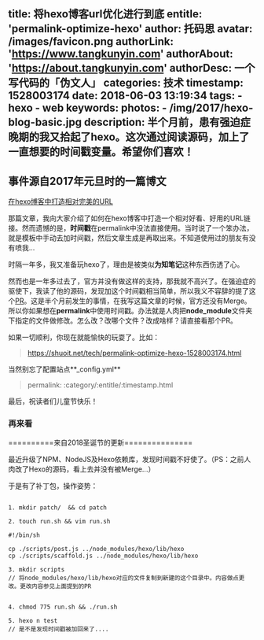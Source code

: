 title: 将hexo博客url优化进行到底
entitle: 'permalink-optimize-hexo'
author: 托码思
avatar: /images/favicon.png
authorLink: 'https://www.tangkunyin.com'
authorAbout: 'https://about.tangkunyin.com'
authorDesc: 一个写代码的「伪文人」
categories: 技术
timestamp: 1528003174
date: 2018-06-03 13:19:34
tags:
	- hexo
	- web
keywords:
photos:
	- /img/2017/hexo-blog-basic.jpg
description: 半个月前，患有强迫症晚期的我又拾起了hexo。这次通过阅读源码，加上了一直想要的时间戳变量。希望你们喜欢！
---

## 事件源自2017年元旦时的一篇博文

[在hexo博客中打造相对完美的URL](https://shuoit.net/tech/hexo-links-1483800845.html)

那篇文章，我向大家介绍了如何在hexo博客中打造一个相对好看、好用的URL链接。然而遗憾的是，**时间戳**在permalink中没法直接使用。当时说了一个笨办法，就是模板中手动去加时间戳，然后文章生成是再取出来。不知道使用过的朋友有没有喷我...

时隔一年多，我又准备玩hexo了，理由是被类似**为知笔记**这种东西伤透了心。

然而也是一年多过去了，官方并没有做这样的支持，那我就不高兴了。在强迫症的驱使下，我读了他的源码，发现加这个时间戳相当简单，所以我义不容辞的提了这个[PR](https://github.com/hexojs/hexo/pull/3162)。这是半个月前发生的事情，在我写这篇文章的时候，官方还没有Merge。所以你如果想在**permalink**中使用时间戳。办法就是人肉把**node_module**文件夹下指定的文件做修改。怎么改？改哪个文件？改成啥样？请直接看那个PR。

如果一切顺利，你现在就能愉快的玩耍了。比如：

> https://shuoit.net/tech/permalink-optimize-hexo-1528003174.html

当然别忘了配置站点**_config.yml**

> permalink: :category/:entitle/:timestamp.html

最后，祝读者们儿童节快乐！

### 再来看

==========来自2018圣诞节的更新===============

最近升级了NPM、NodeJS及Hexo依赖库，发现时间戳不好使了。（PS：之前人肉改了Hexo的源码，看上去并没有被Merge...）

于是有了补丁包，操作姿势：

```shell

1. mkdir patch/  && cd patch

2. touch run.sh && vim run.sh

#!/bin/sh

cp ./scripts/post.js ../node_modules/hexo/lib/hexo
cp ./scripts/scaffold.js ../node_modules/hexo/lib/hexo

3. mkdir scripts
// 将node_modules/hexo/lib/hexo对应的文件复制到新建的这个目录中。内容做点更改。更改内容参见上面提到的PR


4. chmod 775 run.sh && ./run.sh

5. hexo n test
// 是不是发现时间戳被加回来了....

```


